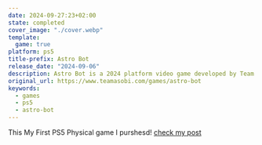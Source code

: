 ```yaml
---
date: 2024-09-27:23+02:00
state: completed
cover_image: "./cover.webp"
template:
  game: true
platform: ps5
title-prefix: Astro Bot
release_date: "2024-09-06"
description: Astro Bot is a 2024 platform video game developed by Team Asobi and published by Sony Interactive Entertainment for the PlayStation 5. It is a sequel to Astro's Playroom and the first game to have been developed by Team Asobi since its separation from Japan Studio.
original_url: https://www.teamasobi.com/games/astro-bot
keywords:
  - games
  - ps5
  - astro-bot
---
```


This My First PS5 Physical game I purshesd! [check my post](/thoughts/1727450362)
